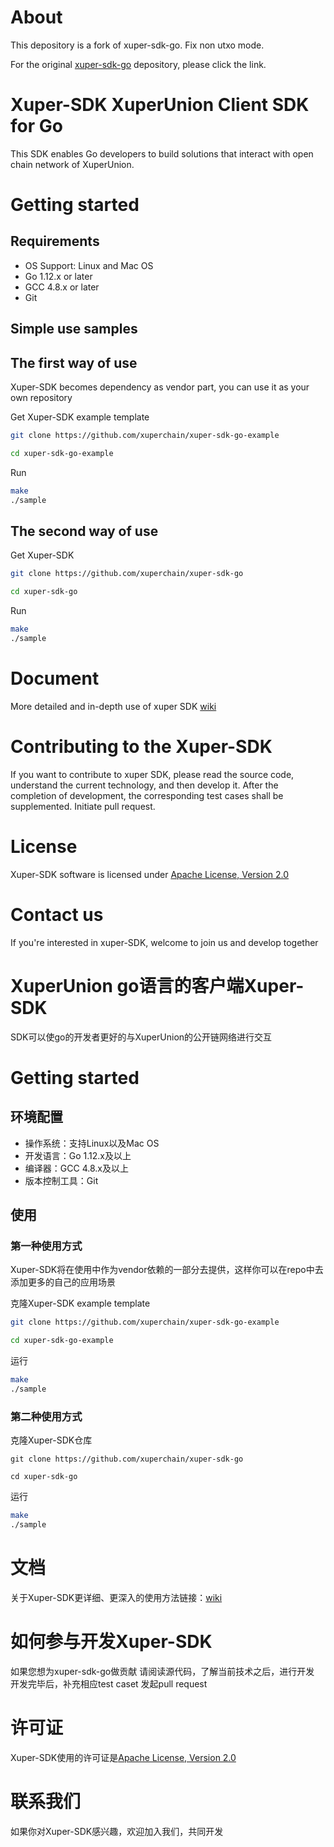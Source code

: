 # About

This depository is a fork of xuper-sdk-go. Fix non utxo mode.

For the original [xuper-sdk-go](https://github.com/xuperchain/xuper-sdk-go) depository, please click the link.

# Xuper-SDK XuperUnion Client SDK for Go
This SDK enables Go developers to build solutions that interact with open chain network of XuperUnion.


# Getting started
## Requirements
* OS Support: Linux and Mac OS
* Go 1.12.x or later
* GCC 4.8.x or later
* Git


## Simple use samples

## The first way of use

Xuper-SDK becomes dependency as vendor part, you can use it as your own repository

Get Xuper-SDK example template
```bash
git clone https://github.com/xuperchain/xuper-sdk-go-example

cd xuper-sdk-go-example
```

Run
```bash
make
./sample
```

## The second way of use

Get Xuper-SDK
```bash
git clone https://github.com/xuperchain/xuper-sdk-go

cd xuper-sdk-go
```

Run
```bash
make
./sample
```
# Document
More detailed and in-depth use of xuper SDK [wiki](https://github.com/xuperchain/xuper-sdk-go/wiki)

# Contributing to the Xuper-SDK
If you want to contribute to xuper SDK, 
please read the source code, understand the current technology, and then develop it.
After the completion of development, the corresponding test cases shall be supplemented.
Initiate pull request.

# License
Xuper-SDK software is licensed under [Apache License, Version 2.0](https://github.com/xuperchain/xuper-sdk-go/blob/master/LICENSE)

# Contact us
If you're interested in xuper-SDK, welcome to join us and develop together


# XuperUnion go语言的客户端Xuper-SDK
SDK可以使go的开发者更好的与XuperUnion的公开链网络进行交互

# Getting started
## 环境配置

* 操作系统：支持Linux以及Mac OS
* 开发语言：Go 1.12.x及以上
* 编译器：GCC 4.8.x及以上
* 版本控制工具：Git

## 使用

### 第一种使用方式

Xuper-SDK将在使用中作为vendor依赖的一部分去提供，这样你可以在repo中去添加更多的自己的应用场景

克隆Xuper-SDK example template
```bash
git clone https://github.com/xuperchain/xuper-sdk-go-example

cd xuper-sdk-go-example
```

运行
```bash
make
./sample
```

### 第二种使用方式

克隆Xuper-SDK仓库
```
git clone https://github.com/xuperchain/xuper-sdk-go

cd xuper-sdk-go
```

运行
```bash
make
./sample
```

# 文档
关于Xuper-SDK更详细、更深入的使用方法链接：[wiki](https://github.com/xuperchain/xuper-sdk-go/wiki)

# 如何参与开发Xuper-SDK
如果您想为xuper-sdk-go做贡献
请阅读源代码，了解当前技术之后，进行开发
开发完毕后，补充相应test caset
发起pull request

# 许可证
Xuper-SDK使用的许可证是[Apache License, Version 2.0](https://github.com/xuperchain/xuper-sdk-go/blob/master/LICENSE)

# 联系我们
如果你对Xuper-SDK感兴趣，欢迎加入我们，共同开发


